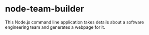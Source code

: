 # node-team-builder
This Node.js command line application takes details about a software engineering team and generates a webpage for it. 
